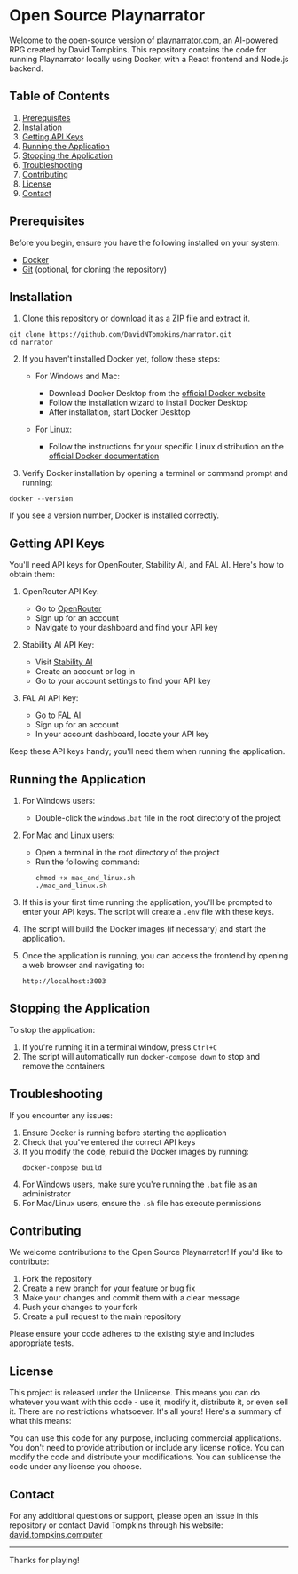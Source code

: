 # Open Source Playnarrator

Welcome to the open-source version of [playnarrator.com](https://playnarrator.com), an AI-powered RPG created by David Tompkins. This repository contains the code for running Playnarrator locally using Docker, with a React frontend and Node.js backend.

## Table of Contents

1. [Prerequisites](#prerequisites)
2. [Installation](#installation)
3. [Getting API Keys](#getting-api-keys)
4. [Running the Application](#running-the-application)
5. [Stopping the Application](#stopping-the-application)
6. [Troubleshooting](#troubleshooting)
7. [Contributing](#contributing)
8. [License](#license)
9. [Contact](#contact)

## Prerequisites

Before you begin, ensure you have the following installed on your system:

- [Docker](https://www.docker.com/products/docker-desktop)
- [Git](https://git-scm.com/downloads) (optional, for cloning the repository)

## Installation

1. Clone this repository or download it as a ZIP file and extract it.

```
git clone https://github.com/DavidNTompkins/narrator.git
cd narrator
```

2. If you haven't installed Docker yet, follow these steps:

   - For Windows and Mac:
     - Download Docker Desktop from the [official Docker website](https://www.docker.com/products/docker-desktop)
     - Follow the installation wizard to install Docker Desktop
     - After installation, start Docker Desktop

   - For Linux:
     - Follow the instructions for your specific Linux distribution on the [official Docker documentation](https://docs.docker.com/engine/install/)

3. Verify Docker installation by opening a terminal or command prompt and running:

```
docker --version
```

If you see a version number, Docker is installed correctly.

## Getting API Keys

You'll need API keys for OpenRouter, Stability AI, and FAL AI. Here's how to obtain them:

1. OpenRouter API Key:
   - Go to [OpenRouter](https://openrouter.ai/)
   - Sign up for an account
   - Navigate to your dashboard and find your API key

2. Stability AI API Key:
   - Visit [Stability AI](https://stability.ai/)
   - Create an account or log in
   - Go to your account settings to find your API key

3. FAL AI API Key:
   - Go to [FAL AI](https://www.fal.ai/)
   - Sign up for an account
   - In your account dashboard, locate your API key

Keep these API keys handy; you'll need them when running the application.

## Running the Application

1. For Windows users:
   - Double-click the `windows.bat` file in the root directory of the project

2. For Mac and Linux users:
   - Open a terminal in the root directory of the project
   - Run the following command:
     ```
     chmod +x mac_and_linux.sh
     ./mac_and_linux.sh
     ```

3. If this is your first time running the application, you'll be prompted to enter your API keys. The script will create a `.env` file with these keys.

4. The script will build the Docker images (if necessary) and start the application.

5. Once the application is running, you can access the frontend by opening a web browser and navigating to:
   ```
   http://localhost:3003
   ```

## Stopping the Application

To stop the application:

1. If you're running it in a terminal window, press `Ctrl+C`
2. The script will automatically run `docker-compose down` to stop and remove the containers

## Troubleshooting

If you encounter any issues:

1. Ensure Docker is running before starting the application
2. Check that you've entered the correct API keys
3. If you modify the code, rebuild the Docker images by running:
   ```
   docker-compose build
   ```
4. For Windows users, make sure you're running the `.bat` file as an administrator
5. For Mac/Linux users, ensure the `.sh` file has execute permissions

## Contributing

We welcome contributions to the Open Source Playnarrator! If you'd like to contribute:

1. Fork the repository
2. Create a new branch for your feature or bug fix
3. Make your changes and commit them with a clear message
4. Push your changes to your fork
5. Create a pull request to the main repository

Please ensure your code adheres to the existing style and includes appropriate tests.

## License
This project is released under the Unlicense. This means you can do whatever you want with this code - use it, modify it, distribute it, or even sell it. There are no restrictions whatsoever. It's all yours!
Here's a summary of what this means:

You can use this code for any purpose, including commercial applications.
You don't need to provide attribution or include any license notice.
You can modify the code and distribute your modifications.
You can sublicense the code under any license you choose.


## Contact

For any additional questions or support, please open an issue in this repository or contact David Tompkins through his website: [david.tompkins.computer](https://david.tompkins.computer)

---

Thanks for playing!